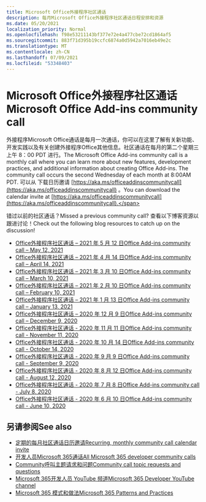 ```yaml
---
title: Microsoft Office外接程序社区通话
description: 每月Microsoft Office外接程序社区通话日程安排和资源
ms.date: 05/20/2021
localization_priority: Normal
ms.openlocfilehash: f98e53211143bf377e72e4a477cbe72cd1864af5
ms.sourcegitcommit: 883f71d395b19ccfc6874a0d5942a7016eb49e2c
ms.translationtype: MT
ms.contentlocale: zh-CN
ms.lasthandoff: 07/09/2021
ms.locfileid: "53348403"
---
```

# <a name="microsoft-office-add-ins-community-call"></a><span data-ttu-id="eaa49-103">Microsoft Office外接程序社区通话</span><span class="sxs-lookup"><span data-stu-id="eaa49-103">Microsoft Office Add-ins community call</span></span>

<span data-ttu-id="eaa49-104">外接程序Microsoft Office通话是每月一次通话，你可以在这里了解有关新功能、开发实践以及有关创建外接程序Office其他信息。社区通话在每月的第二个星期三上午 8：00 PDT 进行。</span><span class="sxs-lookup"><span data-stu-id="eaa49-104">The Microsoft Office Add-ins community call is a monthly call where you can learn more about new features, development practices, and additional information about creating Office Add-ins. The community call occurs the second Wednesday of each month at 8:00AM PDT.</span></span> <span data-ttu-id="eaa49-105">可以从 下载日历邀请 [https://aka.ms/officeaddinscommunitycall](https://aka.ms/officeaddinscommunitycall) 。</span><span class="sxs-lookup"><span data-stu-id="eaa49-105">You can download the calendar invite at [https://aka.ms/officeaddinscommunitycall](https://aka.ms/officeaddinscommunitycall).</span></span>

<span data-ttu-id="eaa49-106">错过以前的社区通话？</span><span class="sxs-lookup"><span data-stu-id="eaa49-106">Missed a previous community call?</span></span> <span data-ttu-id="eaa49-107">查看以下博客资源以跟进讨论！</span><span class="sxs-lookup"><span data-stu-id="eaa49-107">Check out the following blog resources to catch up on the discussion!</span></span>
- [<span data-ttu-id="eaa49-108">Office外接程序社区通话 – 2021 年 5 月 12 日</span><span class="sxs-lookup"><span data-stu-id="eaa49-108">Office Add-ins community call – May 12, 2021</span></span>](https://techcommunity.microsoft.com/t5/microsoft-365-pnp-blog/office-add-ins-community-call-may-2021/ba-p/2369804)
- [<span data-ttu-id="eaa49-109">Office外接程序社区通话 – 2021 年 4 月 14 日</span><span class="sxs-lookup"><span data-stu-id="eaa49-109">Office Add-ins community call – April 14, 2021</span></span>](https://techcommunity.microsoft.com/t5/microsoft-365-pnp-blog/office-add-ins-community-call-april-14-2021/ba-p/2318886)
- [<span data-ttu-id="eaa49-110">Office外接程序社区通话 – 2021 年 3 月 10 日</span><span class="sxs-lookup"><span data-stu-id="eaa49-110">Office Add-ins community call – March 10, 2021</span></span>](https://techcommunity.microsoft.com/t5/microsoft-365-pnp-blog/office-add-ins-community-call-march-10-2021/ba-p/2205369)
- [<span data-ttu-id="eaa49-111">Office外接程序社区通话 – 2021 年 2 月 10 日</span><span class="sxs-lookup"><span data-stu-id="eaa49-111">Office Add-ins community call – February 10, 2021</span></span>](https://developer.microsoft.com/office/blogs/office-add-ins-community-call-february-10-2021/)
- [<span data-ttu-id="eaa49-112">Office外接程序社区通话 – 2021 年 1 月 13 日</span><span class="sxs-lookup"><span data-stu-id="eaa49-112">Office Add-ins community call – January 13, 2021</span></span>](https://developer.microsoft.com/office/blogs/office-add-ins-community-call-january-13-2021%e2%80%af/)
- [<span data-ttu-id="eaa49-113">Office外接程序社区通话 – 2020 年 12 月 9 日</span><span class="sxs-lookup"><span data-stu-id="eaa49-113">Office Add-ins community call – December 9, 2020</span></span>](https://developer.microsoft.com/microsoft-365/blogs/office-add-ins-community-call-december-9-2020/)
- [<span data-ttu-id="eaa49-114">Office外接程序社区通话 - 2020 年 11 月 11 日</span><span class="sxs-lookup"><span data-stu-id="eaa49-114">Office Add-ins community call - November 11, 2020</span></span>](https://developer.microsoft.com/office/blogs/office-add-ins-community-call-november-11-2020/)
- [<span data-ttu-id="eaa49-115">Office外接程序社区通话 - 2020 年 10 月 14 日</span><span class="sxs-lookup"><span data-stu-id="eaa49-115">Office Add-ins community call - October 14, 2020</span></span>](https://developer.microsoft.com/office/blogs/office-add-ins-community-call-october-14-2020%E2%80%AF/)
- [<span data-ttu-id="eaa49-116">Office外接程序社区通话 - 2020 年 9 月 9 日</span><span class="sxs-lookup"><span data-stu-id="eaa49-116">Office Add-ins community call - September 9, 2020</span></span>](https://developer.microsoft.com/office/blogs/office-add-ins-community-call-september-9-2020/)
- [<span data-ttu-id="eaa49-117">Office外接程序社区通话 - 2020 年 8 月 12 日</span><span class="sxs-lookup"><span data-stu-id="eaa49-117">Office Add-ins community call - August 12, 2020</span></span>](https://developer.microsoft.com/office/blogs/office-add-ins-community-call-august-12-2020%E2%80%AF/)
- [<span data-ttu-id="eaa49-118">Office外接程序社区通话 - 2020 年 7 月 8 日</span><span class="sxs-lookup"><span data-stu-id="eaa49-118">Office Add-ins community call - July 8, 2020</span></span>](https://developer.microsoft.com/office/blogs/office-add-ins-community-call-july-8-2020/)
- [<span data-ttu-id="eaa49-119">Office外接程序社区通话 - 2020 年 6 月 10 日</span><span class="sxs-lookup"><span data-stu-id="eaa49-119">Office Add-ins community call - June 10, 2020</span></span>](https://developer.microsoft.com/office/blogs/office-add-ins-community-call-june-10-2020/)

## <a name="see-also"></a><span data-ttu-id="eaa49-120">另请参阅</span><span class="sxs-lookup"><span data-stu-id="eaa49-120">See also</span></span>

- [<span data-ttu-id="eaa49-121">定期的每月社区通话日历邀请</span><span class="sxs-lookup"><span data-stu-id="eaa49-121">Recurring, monthly community call calendar invite</span></span>](https://aka.ms/officeaddinscommunitycall)
- [<span data-ttu-id="eaa49-122">开发人员Microsoft 365通话</span><span class="sxs-lookup"><span data-stu-id="eaa49-122">All Microsoft 365 developer community calls</span></span>](https://aka.ms/M365DevCalls)
- [<span data-ttu-id="eaa49-123">Community呼叫主题请求和问题</span><span class="sxs-lookup"><span data-stu-id="eaa49-123">Community call topic requests and questions</span></span>](https://aka.ms/officeaddinsform)
- [<span data-ttu-id="eaa49-124">Microsoft 365开发人员 YouTube 频道</span><span class="sxs-lookup"><span data-stu-id="eaa49-124">Microsoft 365 Developer YouTube channel</span></span>](https://aka.ms/OfficeDevYouTube)
- [<span data-ttu-id="eaa49-125">Microsoft 365 模式和做法</span><span class="sxs-lookup"><span data-stu-id="eaa49-125">Microsoft 365 Patterns and Practices</span></span>](https://aka.ms/M365PnP)
